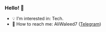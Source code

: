 ### Hello! 👋
  
- 💡 I’m interested in: Tech.
- 📩 How to reach me: AliWaleed7 ([Telegram](https://telegram.org/))
